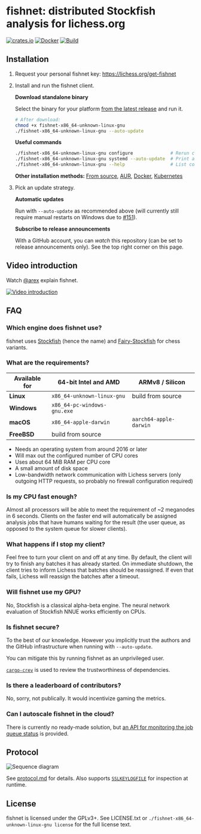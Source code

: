 # fishnet: distributed Stockfish analysis for lichess.org

[![crates.io](https://img.shields.io/crates/v/fishnet.svg)](https://crates.io/crates/fishnet)
[![Docker](https://img.shields.io/docker/v/niklasf/fishnet?label=docker&sort=semver)](https://hub.docker.com/r/niklasf/fishnet)
[![Build](https://github.com/niklasf/fishnet/workflows/Build/badge.svg)](https://github.com/niklasf/fishnet/actions?query=workflow%3ABuild)

## Installation

1. Request your personal fishnet key: https://lichess.org/get-fishnet

2. Install and run the fishnet client.

   **Download standalone binary**

   Select the binary for your platform
   [from the latest release](https://github.com/niklasf/fishnet/releases)
   and run it.

   ```sh
   # After download:
   chmod +x fishnet-x86_64-unknown-linux-gnu
   ./fishnet-x86_64-unknown-linux-gnu --auto-update
   ```

   **Useful commands**

   ```sh
   ./fishnet-x86_64-unknown-linux-gnu configure              # Rerun config dialog
   ./fishnet-x86_64-unknown-linux-gnu systemd --auto-update  # Print a .service file
   ./fishnet-x86_64-unknown-linux-gnu --help                 # List commands and options
   ```
   **Other installation methods:** [From source](/doc/install.md#from-source),
   [AUR](/doc/install.md#aur), [Docker](/doc/install.md#docker),
   [Kubernetes](/doc/install.md#kubernetes)

3. Pick an update strategy.

   **Automatic updates**

   Run with `--auto-update` as recommended above (will currently still require
   manual restarts on Windows
   due to [#151](https://github.com/niklasf/fishnet/issues/151)).

   **Subscribe to release announcements**

   With a GitHub account, you can *watch* this repository (can be set to
   release announcements only). See the top right corner on this page.

## Video introduction

Watch [@arex](https://lichess.org/@/arex) explain fishnet.

[![Video introduction](https://img.youtube.com/vi/C2SjcVbRfp0/0.jpg)](https://youtu.be/C2SjcVbRfp0)

## FAQ

### Which engine does fishnet use?

fishnet uses [Stockfish](https://github.com/official-stockfish/Stockfish)
(hence the name) and [Fairy-Stockfish](https://github.com/ianfab/Fairy-Stockfish)
for chess variants.

### What are the requirements?

| Available for | 64-bit Intel and AMD        | ARMv8 / Silicon             |
| ------------- | --------------------------- | --------------------------- |
| **Linux**     | `x86_64-unknown-linux-gnu`  | build from source           |
| **Windows**   | `x86_64-pc-windows-gnu.exe` |                             |
| **macOS**     | `x86_64-apple-darwin`       | `aarch64-apple-darwin`      |
| **FreeBSD**   | build from source           |                             |

- Needs an operating system from around 2016 or later
- Will max out the configured number of CPU cores
- Uses about 64 MiB RAM per CPU core
- A small amount of disk space
- Low-bandwidth network communication with Lichess servers
  (only outgoing HTTP requests, so probably no firewall configuration
  required)

### Is my CPU fast enough?

Almost all processors will be able to meet the requirement of ~2 meganodes in
6 seconds. Clients on the faster end will automatically be assigned
analysis jobs that have humans waiting for the result (the user queue, as
opposed to the system queue for slower clients).

### What happens if I stop my client?

Feel free to turn your client on and off at any time. By default, the client
will try to finish any batches it has already started. On immediate shutdown,
the client tries to inform Lichess that batches should be reassigned.
If even that fails, Lichess will reassign the batches after a timeout.

### Will fishnet use my GPU?

No, Stockfish is a classical alpha-beta engine. The neural network evaluation
of Stockfish NNUE works efficiently on CPUs.

### Is fishnet secure?

To the best of our knowledge. However you implicitly trust the authors and the
GitHub infrastructure when running with `--auto-update`.

You can mitigate this by running fishnet as an unprivileged user.

[`cargo-crev`](https://github.com/crev-dev/cargo-crev) is used to review the
trustworthiness of dependencies.

### Is there a leaderboard of contributors?

No, sorry, not publically. It would incentivize gaming the metrics.

### Can I autoscale fishnet in the cloud?

There is currently no ready-made solution, but
[an API for monitoring the job queue status](/doc/protocol.md#status)
is provided.

## Protocol

![Sequence diagram](/doc/sequence-diagram.png)

See [protocol.md](/doc/protocol.md) for details.
Also supports [`SSLKEYLOGFILE`](https://developer.mozilla.org/en-US/docs/Mozilla/Projects/NSS/Key_Log_Format) for inspection at runtime.

## License

fishnet is licensed under the GPLv3+. See LICENSE.txt or
`./fishnet-x86_64-unknown-linux-gnu license` for the full license text.
